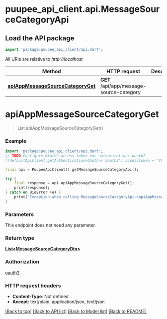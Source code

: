 # puupee_api_client.api.MessageSourceCategoryApi

## Load the API package
```dart
import 'package:puupee_api_client/api.dart';
```

All URIs are relative to *http://localhost*

Method | HTTP request | Description
------------- | ------------- | -------------
[**apiAppMessageSourceCategoryGet**](MessageSourceCategoryApi.md#apiappmessagesourcecategoryget) | **GET** /api/app/message-source-category | 


# **apiAppMessageSourceCategoryGet**
> List<MessageSourceCategoryDto> apiAppMessageSourceCategoryGet()



### Example
```dart
import 'package:puupee_api_client/api.dart';
// TODO Configure OAuth2 access token for authorization: oauth2
//defaultApiClient.getAuthentication<OAuth>('oauth2').accessToken = 'YOUR_ACCESS_TOKEN';

final api = PuupeeApiClient().getMessageSourceCategoryApi();

try {
    final response = api.apiAppMessageSourceCategoryGet();
    print(response);
} catch on DioError (e) {
    print('Exception when calling MessageSourceCategoryApi->apiAppMessageSourceCategoryGet: $e\n');
}
```

### Parameters
This endpoint does not need any parameter.

### Return type

[**List&lt;MessageSourceCategoryDto&gt;**](MessageSourceCategoryDto.md)

### Authorization

[oauth2](../README.md#oauth2)

### HTTP request headers

 - **Content-Type**: Not defined
 - **Accept**: text/plain, application/json, text/json

[[Back to top]](#) [[Back to API list]](../README.md#documentation-for-api-endpoints) [[Back to Model list]](../README.md#documentation-for-models) [[Back to README]](../README.md)

